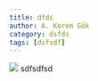 ```yaml
---
title: dfds
author: A. Kerem Gök
category: dsfds
tags: [dsfsdf]
---
```


![](/uploads/679217221d971.png)
sdfsdfsd